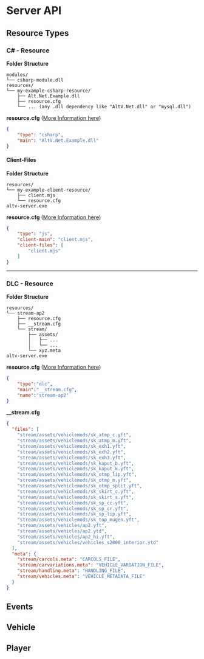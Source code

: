 # Server API

## Resource Types

### C# - Resource

**Folder Structure**

```
modules/
└── csharp-module.dll
resources/
└── my-example-csharp-resource/
    ├── Alt.Net.Example.dll
    ├── resource.cfg
    └── ... (any .dll dependency like "AltV.Net.dll" or "mysql.dll")
```

**resource.cfg** ([More Information here](Resources/Resource.cfg))

```json
{
    "type": "csharp",
	"main": "AltV.Net.Example.dll"
}
```

#### Client-Files

**Folder Structure**

```
resources/
└── my-example-client-resource/
    ├── client.mjs
    └── resource.cfg
altv-server.exe
```

**resource.cfg** ([More Information here](Server_Resource.cfg))

```json
{
    "type": "js",
	"client-main": "client.mjs",
	"client-files": [ 
    	"client.mjs" 
    ]
}
```

<hr/>

### DLC - Resource

**Folder Structure**

```
resources/
└── stream-ap2
    ├── resource.cfg
    ├── __stream.cfg
    └── stream/
        ├── assets/
        │   ├── ...
        │   └── ...
        └── xyz.meta
altv-server.exe
```

**resource.cfg** ([More Information here](Server_Resource.cfg))

```json
{
    "type":"dlc",
    "main":"__stream.cfg",
    "name":"stream-ap2"
}
```

**__stream.cfg**

```json
{
  "files": [
    "stream/assets/vehiclemods/sk_atmp_c.yft",
    "stream/assets/vehiclemods/sk_atmp_m.yft",
    "stream/assets/vehiclemods/sk_exh1.yft",
    "stream/assets/vehiclemods/sk_exh2.yft",
    "stream/assets/vehiclemods/sk_exh3.yft",
    "stream/assets/vehiclemods/sk_kaput_b.yft",
    "stream/assets/vehiclemods/sk_kaput_k.yft",
    "stream/assets/vehiclemods/sk_otmp_lip.yft",
    "stream/assets/vehiclemods/sk_otmp_m.yft",
    "stream/assets/vehiclemods/sk_otmp_split.yft",
    "stream/assets/vehiclemods/sk_skirt_c.yft",
    "stream/assets/vehiclemods/sk_skirt_s.yft",
    "stream/assets/vehiclemods/sk_sp_cc.yft",
    "stream/assets/vehiclemods/sk_sp_cr.yft",
    "stream/assets/vehiclemods/sk_sp_lip.yft",
    "stream/assets/vehiclemods/sk_top_mugen.yft",
    "stream/assets/vehicles/ap2.yft",
    "stream/assets/vehicles/ap2.ytd",
    "stream/assets/vehicles/ap2_hi.yft",
    "stream/assets/vehicles/vehicles_s2000_interior.ytd"
  ],
  "meta": {
    "stream/carcols.meta": "CARCOLS_FILE",
    "stream/carvariations.meta": "VEHICLE_VARIATION_FILE",
    "stream/handling.meta": "HANDLING_FILE",
    "stream/vehicles.meta": "VEHICLE_METADATA_FILE"
  }
}
```



## Events

## Vehicle

## Player